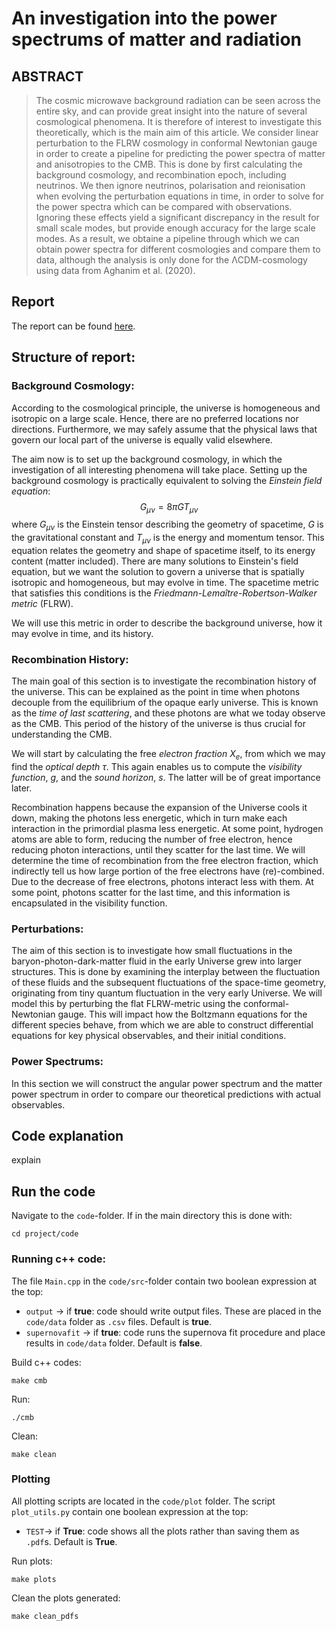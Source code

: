 # An investigation into the power spectrums of matter and radiation

## ABSTRACT
> The cosmic microwave background radiation can be seen across the entire sky, and can provide great insight into the nature of several cosmological phenomena. It is therefore of interest to investigate this theoretically, which is the main aim of this article. We consider linear perturbation to the FLRW cosmology in conformal Newtonian gauge in order to create a pipeline for predicting the power spectra of matter and anisotropies to the CMB. This is done by first calculating the background cosmology, and recombination epoch, including neutrinos. We then ignore neutrinos, polarisation and reionisation when evolving the perturbation equations in time, in order to solve for the power spectra which can be compared with observations. Ignoring these effects yield a significant discrepancy in the result for small scale modes, but provide enough accuracy for the large scale modes. As a result, we obtaine a pipeline through which we can obtain power spectra for different cosmologies and compare them to data, although the analysis is only done for the ΛCDM-cosmology using data from Aghanim et al. (2020).

## Report

The report can be found [here](https://github.com/Johanmkr/AST5220/blob/main/project/tex/cosmology2_report.pdf).

## Structure of report:
### **Background Cosmology**:

According to the cosmological principle, the universe is homogeneous and isotropic on a large scale. Hence, there are no preferred locations nor directions. Furthermore, we may safely assume that the physical laws that govern our local part of the universe is equally valid elsewhere. 

The aim now is to set up the background cosmology, in which the investigation of all interesting phenomena will take place. Setting up the background cosmology is practically equivalent to solving the _Einstein field equation_:
$$
    G_{\mu\nu} = 8\pi GT_{\mu\nu}
$$
where $G_{\mu\nu}$ is the Einstein tensor describing the geometry of spacetime, $G$ is the gravitational constant and $T_{\mu\nu}$ is the energy and momentum tensor. This equation relates the geometry and shape of spacetime itself, to its energy content (matter included). There are many solutions to Einstein's field equation, but we want the solution to govern a universe that is spatially isotropic and homogeneous, but may evolve in time. The spacetime metric that satisfies this conditions is the _Friedmann-Lemaître-Robertson-Walker metric_ (FLRW).

We will use this metric in order to describe the background universe, how it may evolve in time, and its history. 

### **Recombination History**: 
The main goal of this section is to investigate the recombination history of the universe. This can be explained as the point in time when photons decouple from the equilibrium of the opaque early universe.  This is known as the _time of last scattering_, and these photons are what we today observe as the CMB. This period of the history of the universe is thus crucial for understanding the CMB. 

We will start by calculating the free _electron fraction_ $X_e$, from which we may find the _optical depth_ $\tau$. This again enables us to compute the _visibility function_, $g$, and the _sound horizon_, $s$. The latter will be of great importance later. 

Recombination happens because the expansion of the Universe cools it down, making the photons less energetic, which in turn make each interaction in the primordial plasma less energetic. At some point, hydrogen atoms are able to form, reducing the number of free electron, hence reducing photon interactions, until they scatter for the last time. We will determine the time of recombination from the free electron fraction, which indirectly tell us how large portion of the free electrons have (re)-combined. Due to the decrease of free electrons, photons interact less with them. At some point, photons scatter for the last time, and this information is encapsulated in the visibility function.

### **Perturbations**:
The aim of this section is to investigate how small fluctuations in the baryon-photon-dark-matter fluid in the early Universe grew into larger structures. This is done by examining the interplay between the fluctuation of these fluids and the subsequent fluctuations of the space-time geometry, originating from tiny quantum fluctuation in the very early Universe. We will model this by perturbing the flat FLRW-metric using the conformal-Newtonian gauge. This will impact how the Boltzmann equations for the different species behave, from which we are able to construct differential equations for key physical observables, and their initial conditions. 


### **Power Spectrums**:
In this section we will construct the angular power spectrum and the matter power spectrum in order to compare our theoretical predictions with actual observables.



## Code explanation

explain

## Run the code

Navigate to the `code`-folder. If in the main directory this is done with:

    cd project/code

### Running c++ code:

The file `Main.cpp` in the `code/src`-folder contain two boolean expression at the top: 

* ``output`` -> if **true**: code should write output files. These are placed in the `code/data` folder as `.csv` files. Default is **true**. 
* ``supernovafit`` -> if **true**: code runs the supernova fit procedure and place results in `code/data` folder.  Default is **false**.

Build c++ codes:

    make cmb

Run:

    ./cmb

Clean:

    make clean

### Plotting
All plotting scripts are located in the `code/plot` folder. The script `plot_utils.py` contain one boolean expression at the top:

* ``TEST``-> if **True**: code shows all the plots rather than saving them as `.pdf`s. Default is **True**. 

Run plots:

    make plots

Clean the plots generated:

    make clean_pdfs




